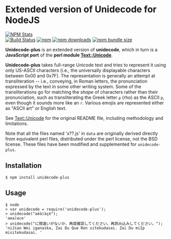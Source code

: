 # Extended version of Unidecode for NodeJS

[![NPM Stats](https://nodei.co/npm/unidecode-plus.png)](https://npmjs.org/package/unidecode-plus/)  
[![Build Status](https://travis-ci.com/kshetline/unidecode-plus.svg?branch=master)](https://travis-ci.com/kshetline/unidecode-plus)
[![npm](https://img.shields.io/npm/v/unidecode-plus.svg)](https://npmjs.org/package/unidecode-plus/)
[![npm downloads](https://img.shields.io/npm/dm/unidecode-plus.svg)](https://npmjs.org/package/unidecode-plus/)
[![npm bundle size](https://img.shields.io/bundlephobia/min/unidecode-plus.svg)](https://npmjs.org/package/unidecode-plus/)

__Unidecode-plus__ is an extended version of __unidecode__, which in turn is a  __JavaScript port__ of the __perl module [Text::Unicode](http://search.cpan.org/~sburke/Text-Unidecode-0.04/lib/Text/Unidecode.pm)__.

__Unidecode-plus__ takes full-range Unicode text and tries to represent it using only US-ASCII characters (i.e., the universally
displayable characters between 0x00 and 0x7F). The representation is generally an attempt at transliteration --
i.e., conveying, in Roman letters, the pronunciation expressed by the text in some other writing system. Some of the transliterations go for matching the _shape_ of characters rather than their pronunciation, such as transliterating the Greek letter `ρ` (rho) as the ASCII `p`, even though it sounds more like an `r`. Various emojis are represented either as "ASCII art" or English text.

See [Text::Unicode](http://search.cpan.org/~sburke/Text-Unidecode-0.04/lib/Text/Unidecode.pm) for the original README file, including methodology and limitations.

Note that all the files named 'x??.js' in `data` are originally derived directly from equivalent perl files, distributed under the perl license, not the BSD license. These files have been modified and supplemented for `unidecode-plus`.

## Installation

    $ npm install unidecode-plus

## Usage

    $ node
    > var unidecode = require('unidecode-plus');
    > unidecode("aéà)àçé");
    'aea)ace'
    > unidecode("に間違いがないか、再度確認してください。再読み込みしてください。");
    'niJian Wei iganaika, Zai Du Que Ren sitekudasai. Zai Du miIp misitekudasai. '
